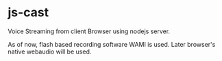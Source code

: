 js-cast
=======

Voice Streaming from client Browser using nodejs server.

As of now, flash based recording software WAMI is used. Later browser's native webaudio will be used.